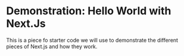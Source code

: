 # Demonstration: Hello World with Next.Js

This is a piece fo starter code we will use to demonstrate the different pieces of Next.js and how they work.